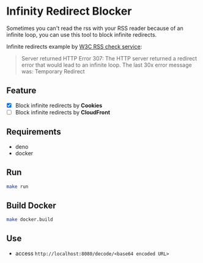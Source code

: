 # Infinity Redirect Blocker

Sometimes you can't read the rss with your RSS reader because of an infinite loop, you can use this tool to block infinite redirects.

Infinite redirects example by [W3C RSS check service](https://validator.w3.org/feed/check.cgi?url=http%3A%2F%2Foverseas.mofa.go.kr%2Fit-milano-ko%2Fbrd%2Frss.do%3FbrdId%3D8683):

> Server returned HTTP Error 307: The HTTP server returned a redirect error that would lead to an infinite loop. The last 30x error message was: Temporary Redirect

## Feature

- [x] Block infinite redirects by **Cookies**
- [ ] Block infinite redirects by **CloudFront**

## Requirements

* deno
* docker

## Run

```bash
make run
```

## Build Docker

```bash
make docker.build
```

## Use

* access `http://localhost:8080/decode/<base64 encoded URL>`
